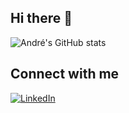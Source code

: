 ## Hi there 👋
<!--
**AC2002FR/AC2002FR** is a ✨ _special_ ✨ repository because its `README.md` (this file) appears on your GitHub profile.
-->
![André's GitHub stats](https://github-readme-stats.vercel.app/api?username=AC2002FR)




## Connect with me
[![LinkedIn](https://img.shields.io/badge/-LinkedIn-blue?style=flat&logo=LinkedIn)](https://www.linkedin.com/in/andrechapoton/)
